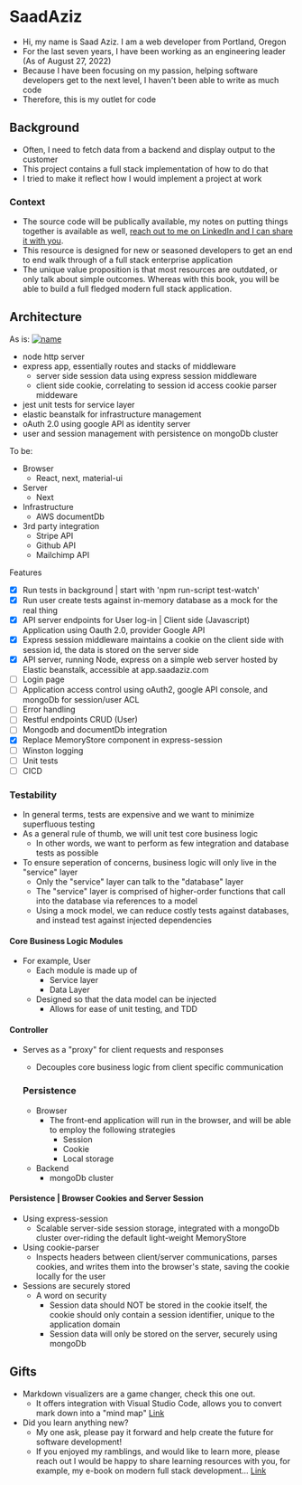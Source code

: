 # SaadAziz

- Hi, my name is Saad Aziz. I am a web developer from Portland, Oregon
- For the last seven years, I have been working as an engineering leader (As of August 27, 2022)
- Because I have been focusing on my passion, helping software developers get to the next level, I haven't been able to write as much code
- Therefore, this is my outlet for code

## Background

- Often, I need to fetch data from a backend and display output to the customer
- This project contains a full stack implementation of how to do that
- I tried to make it reflect how I would implement a project at work

### Context

- The source code will be publically available, my notes on putting things together is available as well, [reach out to me on LinkedIn and I can share it with you](http://linkedin.com/in/saadaziz). 
- This resource is designed for new or seasoned developers to get an end to end walk through of a full stack enterprise application
- The unique value proposition is that most resources are outdated, or only talk about simple outcomes. Whereas with this book, you will be able to build a full fledged modern full stack application.

## Architecture
As is:
[![name](https://lh3.googleusercontent.com/B8u4tR1h2dlrokZrUOnoImz0hgZ6wBkCVb-UMFJ_yLY5A3weCy-PBKzFfv-RsVP1vF7TPoeAtqoW8kVl_FNWUWduRP0HqAxtE1uwsoutt_y1DH9VcZzOLNhwyoK0FEzZG6pSTLeREmaDyyLANuNToVdBAuvY9eMut7C5nTPsc4m7z3pi6lv5FcBKwxUtIBdKsejU478fSElHEL8v2GQNRkphIIDGgH0uKeJI_tocJRyNARmKxZEeSjb7LBSeCsf6nonkm4PMeNBf6myJFEQmqrtAqC4uuVL0B3wUc5kGyHSq9dtlQraTWc-HXV1oNAlXY2rz0HljUWqYOQxiGd2BTg9fWocoXL7BUj61t0LwvITAa6pCLSNtyt0kuykXMJmCnd27zp2aQ9yTu6rfBHoLEVKnj-9BJw0K0sfUGgaGUy05axxoCQrVX4LroI18C5lha6MInp5ouWpUqF09xFtAd63CQtmKCdiozDUebCnQg0KgwH5z9xImSPqopnhRaRG8l6CfsSXnrHCiIvt0lgj_cK9DMINqHAWbwfq1DnwUJCQAKcmboSpI2c86ttejVBibFsAEBMttFPPjr9zpV5wkCTRZbS-43sxWqFT3Wd04iCr7NZZBGyPVwe--Yr8BVl_iGMf2I97OFFfGNbnvJM2LIlVL7NejKsMpNS4W_XieOTcAtttQDzRLKAqbZU0itqlStM54fe-SM0HvnnOFQgjtaJyOTcbwNu5P3F55BSuxwyPSFh6FEcNT-A2Z-m3QBEAnXSSVi27Hs6iE7lzA7vcVoZQoRrCgfZuy=w1766-h841-no?authuser=0)](http://github.com/saadaziz/full-stack)
- node http server
- express app, essentially routes and stacks of middleware
  - server side session data using express session middleware
  - client side cookie, correlating to session id access cookie parser middeware
- jest unit tests for service layer
- elastic beanstalk for infrastructure management
- oAuth 2.0 using google API as identity server
- user and session management with persistence on mongoDb cluster

To be:
- Browser
  - React, next, material-ui
- Server
  - Next
- Infrastructure
  - AWS documentDb
- 3rd party integration
  - Stripe API
  - Github API
  - Mailchimp API

Features
- [x] Run tests in background | start with 'npm run-script test-watch'
- [x] Run user create tests against in-memory database as a mock for the real thing
- [x] API server endpoints for User log-in | Client side (Javascript) Application using Oauth 2.0, provider Google API
- [x] Express session middleware maintains a cookie on the client side with session id, the data is stored on the server side
- [x] API server, running Node, express on a simple web server hosted by Elastic beanstalk, accessible at app.saadaziz.com
- [ ] Login page 
- [ ] Application access control using oAuth2, google API console, and mongoDb for session/user ACL
- [ ] Error handling
- [ ] Restful endpoints CRUD (User)
- [ ] Mongodb and documentDb integration
- [x] Replace MemoryStore component in express-session
- [ ] Winston logging 
- [ ] Unit tests
- [ ] CICD

### Testability
- In general terms, tests are expensive and we want to minimize superfluous testing
- As a general rule of thumb, we will unit test core business logic
  - In other words, we want to perform as few integration and database tests as possible
- To ensure seperation of concerns, business logic will only live in the "service" layer
  - Only the "service" layer can talk to the "database" layer
  - The "service" layer is comprised of higher-order functions that call into the database via references to a model
  - Using a mock model, we can reduce costly tests against databases, and instead test against injected dependencies

#### Core Business Logic Modules 
- For example, User
  - Each module is made up of
    - Service layer
    - Data Layer
  - Designed so that the data model can be injected
    - Allows for ease of unit testing, and TDD

#### Controller
- Serves as a "proxy" for client requests and responses
  - Decouples core business logic from client specific communication

  ### Persistence
  - Browser
    - The front-end application will run in the browser, and will be able to employ the following strategies
      - Session
      - Cookie
      - Local storage
  - Backend
    - mongoDb cluster

#### Persistence | Browser Cookies and Server Session 
- Using express-session
  - Scalable server-side session storage, integrated with a mongoDb cluster over-riding the default light-weight MemoryStore  
- Using cookie-parser
  - Inspects headers between client/server communications, parses cookies, and writes them into the browser's state, saving the cookie locally for the user
- Sessions are securely stored
  - A word on security
    - Session data should NOT be stored in the cookie itself, the cookie should only contain a session identifier, unique to the application domain
    - Session data will only be stored on the server, securely using mongoDb

## Gifts

- Markdown visualizers are a game changer, check this one out. 
  - It offers integration with Visual Studio Code, allows you to convert mark down into a "mind map" [Link](https://markmap.js.org/)
- Did you learn anything new?
  - My one ask, please pay it forward and help create the future for software development!
  - If you enjoyed my ramblings, and would like to learn more, please reach out I would be happy to share learning resources with you, for example, my e-book on modern full stack development... [Link](https://www.linkedin.com/in/saadaziz/ "Saad's linkedIn profile, LION - Linked In Open Networker")